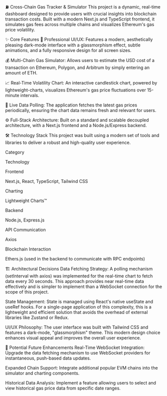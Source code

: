 ⛽ Cross-Chain Gas Tracker & Simulator
This project is a dynamic, real-time dashboard designed to provide users with crucial insights into blockchain transaction costs. Built with a modern Next.js and TypeScript frontend, it simulates gas fees across multiple chains and visualizes Ethereum's gas price volatility.


✨ Core Features
🎨 Professional UI/UX: Features a modern, aesthetically pleasing dark-mode interface with a glassmorphism effect, subtle animations, and a fully responsive design for all screen sizes.

💰 Multi-Chain Gas Simulator: Allows users to estimate the USD cost of a transaction on Ethereum, Polygon, and Arbitrum by simply entering an amount of ETH.

📈 Real-Time Volatility Chart: An interactive candlestick chart, powered by lightweight-charts, visualizes Ethereum's gas price fluctuations over 15-minute intervals.

🔄 Live Data Polling: The application fetches the latest gas prices periodically, ensuring the chart data remains fresh and relevant for users.

⚙️ Full-Stack Architecture: Built on a standard and scalable decoupled architecture, with a Next.js frontend and a Node.js/Express backend.

🛠️ Technology Stack
This project was built using a modern set of tools and libraries to deliver a robust and high-quality user experience.

Category

Technology

Frontend

Next.js, React, TypeScript, Tailwind CSS

Charting

Lightweight Charts™

Backend

Node.js, Express.js

API Communication

Axios

Blockchain Interaction

Ethers.js (used in the backend to communicate with RPC endpoints)

🏗️ Architectural Decisions
Data Fetching Strategy: A polling mechanism (setInterval with axios) was implemented for the real-time chart to fetch data every 30 seconds. This approach provides near real-time data effectively and is simpler to implement than a WebSocket connection for the scope of this project.

State Management: State is managed using React's native useState and useRef hooks. For a single-page application of this complexity, this is a lightweight and efficient solution that avoids the overhead of external libraries like Zustand or Redux.

UI/UX Philosophy: The user interface was built with Tailwind CSS and features a dark-mode, "glassmorphism" theme. This modern design choice enhances visual appeal and improves the overall user experience.

🔮 Potential Future Enhancements
Real-Time WebSocket Integration: Upgrade the data fetching mechanism to use WebSocket providers for instantaneous, push-based data updates.

Expanded Chain Support: Integrate additional popular EVM chains into the simulator and charting components.

Historical Data Analysis: Implement a feature allowing users to select and view historical gas price data from specific date ranges.